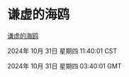 # 谦虚的海鸥
[谦虚的海鸥](http://219.139.197.74:56308/qxdho/course/base/hotlink/index.php)

2024年 10月 31日 星期四 11:40:01 CST

2024年 10月 31日 星期四 03:40:01 GMT

